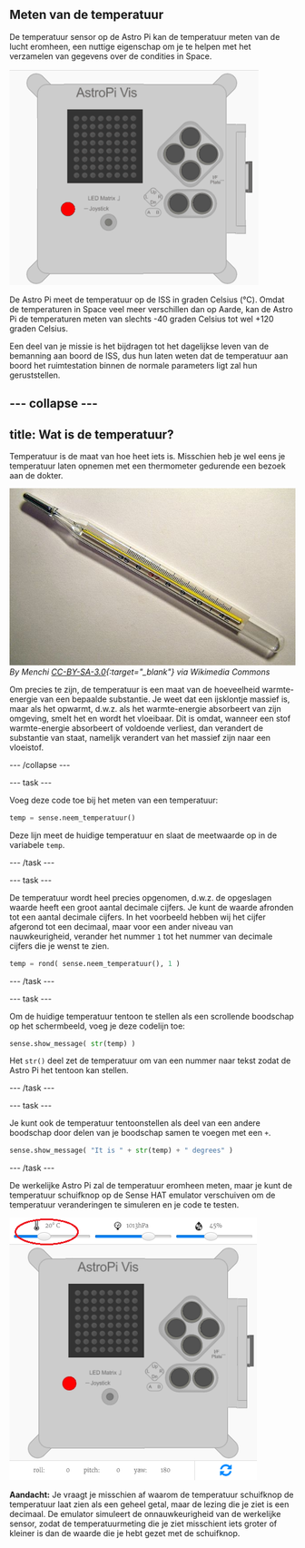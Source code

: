 ## Meten van de temperatuur

De temperatuur sensor op de Astro Pi kan de temperatuur meten van de lucht eromheen, een nuttige eigenschap om je te helpen met het verzamelen van gegevens over de condities in Space.

![Boodschap over de temperatuur](images/degrees-message.gif)

De Astro Pi meet de temperatuur op de ISS in graden Celsius (&deg;C). Omdat de temperaturen in Space veel meer verschillen dan op Aarde, kan de Astro Pi de temperaturen meten van slechts -40 graden Celsius tot wel +120 graden Celsius.

Een deel van je missie is het bijdragen tot het dagelijkse leven van de bemanning aan boord de ISS, dus hun laten weten dat de temperatuur aan boord het ruimtestation binnen de normale parameters ligt zal hun geruststellen.

## \--- collapse \---

## title: Wat is de temperatuur?

Temperatuur is de maat van hoe heet iets is. Misschien heb je wel eens je temperatuur laten opnemen met een thermometer gedurende een bezoek aan de dokter.

![Thermometer](images/thermometer.JPG) *By Menchi [CC-BY-SA-3.0](http://creativecommons.org/licenses/by-sa/3.0/){:target="_blank"} via Wikimedia Commons*

Om precies te zijn, de temperatuur is een maat van de hoeveelheid warmte-energie van een bepaalde substantie. Je weet dat een ijsklontje massief is, maar als het opwarmt, d.w.z. als het warmte-energie absorbeert van zijn omgeving, smelt het en wordt het vloeibaar. Dit is omdat, wanneer een stof warmte-energie absorbeert of voldoende verliest, dan verandert de substantie van staat, namelijk verandert van het massief zijn naar een vloeistof.

\--- /collapse \---

\--- task \---

Voeg deze code toe bij het meten van een temperatuur:

```python
temp = sense.neem_temperatuur()
```

Deze lijn meet de huidige temperatuur en slaat de meetwaarde op in de variabele `temp`.

\--- /task \---

\--- task \---

De temperatuur wordt heel precies opgenomen, d.w.z. de opgeslagen waarde heeft een groot aantal decimale cijfers. Je kunt de waarde afronden tot een aantal decimale cijfers. In het voorbeeld hebben wij het cijfer afgerond tot een decimaal, maar voor een ander niveau van nauwkeurigheid, verander het nummer `1` tot het nummer van decimale cijfers die je wenst te zien.

```python
temp = rond( sense.neem_temperatuur(), 1 )
```

\--- /task \---

\--- task \---

Om de huidige temperatuur tentoon te stellen als een scrollende boodschap op het schermbeeld, voeg je deze codelijn toe:

```python
sense.show_message( str(temp) )
```

Het `str()` deel zet de temperatuur om van een nummer naar tekst zodat de Astro Pi het tentoon kan stellen.

\--- /task \---

\--- task \---

Je kunt ook de temperatuur tentoonstellen als deel van een andere boodschap door delen van je boodschap samen te voegen met een `+`.

```python
sense.show_message( "It is " + str(temp) + " degrees" )
```

\--- /task \---

De werkelijke Astro Pi zal de temperatuur eromheen meten, maar je kunt de temperatuur schuifknop op de Sense HAT emulator verschuiven om de temperatuur veranderingen te simuleren en je code te testen.

![Temperatuur schuifknop](images/temperature-slider.png)

**Aandacht:** Je vraagt je misschien af waarom de temperatuur schuifknop de temperatuur laat zien als een geheel getal, maar de lezing die je ziet is een decimaal. De emulator simuleert de onnauwkeurigheid van de werkelijke sensor, zodat de temperatuurmeting die je ziet misschient iets groter of kleiner is dan de waarde die je hebt gezet met de schuifknop.